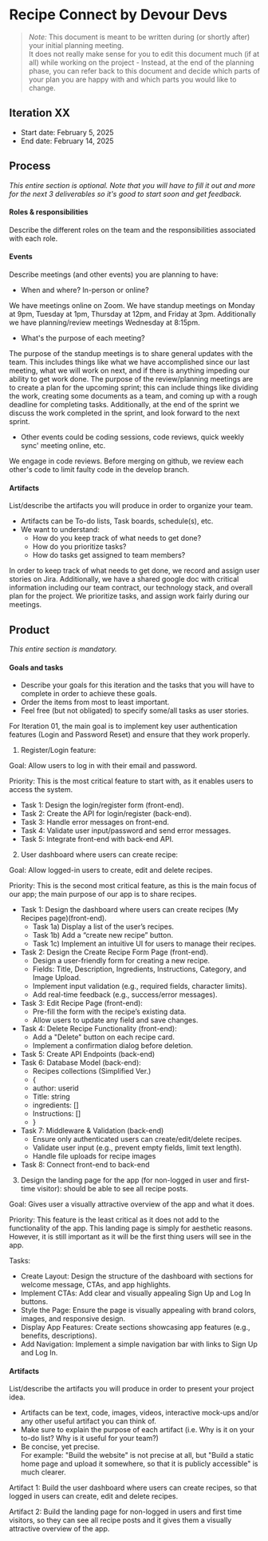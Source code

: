 # Recipe Connect by Devour Devs

 > _Note:_ This document is meant to be written during (or shortly after) your initial planning meeting.     
 > It does not really make sense for you to edit this document much (if at all) while working on the project - Instead, at the end of the planning phase, you can refer back to this document and decide which parts of your plan you are happy with and which parts you would like to change.


## Iteration XX

 * Start date: February 5, 2025
 * End date: February 14, 2025

## Process

_This entire section is optional. Note that you will have to fill it out and more for the next 3 deliverables so it's good to start soon and get feedback._ 

#### Roles & responsibilities

Describe the different roles on the team and the responsibilities associated with each role.

#### Events

Describe meetings (and other events) you are planning to have:

 * When and where? In-person or online?

We have meetings online on Zoom. We have standup meetings on Monday at 9pm, Tuesday at 1pm, Thursday at 12pm, and Friday at 3pm. Additionally we have planning/review meetings Wednesday at 8:15pm.

 * What's the purpose of each meeting?

The purpose of the standup meetings is to share general updates with the team. This includes things like what we have accomplished since our last meeting, what we will work on next, and if there is anything impeding our ability to get work done. The purpose of the review/planning meetings are to create a plan for the upcoming sprint; this can include things like dividing the work, creating some documents as a team, and coming up with a rough deadline for completing tasks. Additionally, at the end of the sprint we discuss the work completed in the sprint, and look forward to the next sprint.

 * Other events could be coding sessions, code reviews, quick weekly sync' meeting online, etc.

We engage in code reviews. Before merging on github, we review each other's code to limit faulty code in the develop branch.

#### Artifacts

List/describe the artifacts you will produce in order to organize your team.       

 * Artifacts can be To-do lists, Task boards, schedule(s), etc.
 * We want to understand:
   * How do you keep track of what needs to get done?
   * How do you prioritize tasks?
   * How do tasks get assigned to team members?

In order to keep track of what needs to get done, we record and assign user stories on Jira. Additionally, we have a shared google doc with critical information including our team contract, our technology stack, and overall plan for the project. We prioritize tasks, and assign work fairly during our meetings.


## Product

_This entire section is mandatory._

#### Goals and tasks

 * Describe your goals for this iteration and the tasks that you will have to complete in order to achieve these goals.
 * Order the items from most to least important.
 * Feel free (but not obligated) to specify some/all tasks as user stories.

For Iteration 01, the main goal is to implement key user authentication features (Login and Password Reset) and ensure that they work properly.


 1. Register/Login feature:
 
 Goal: Allow users to log in with their email and password.
 
 Priority: This is the most critical feature to start with, as it enables users to access the system.
 
 - Task 1: Design the login/register form (front-end).
 - Task 2: Create the API for login/register (back-end).
 - Task 3: Handle error messages on front-end.
 - Task 4: Validate user input/password and send error messages.
 - Task 5: Integrate front-end with back-end API.


2. User dashboard where users can create recipe:

Goal: Allow logged-in users to create, edit and delete recipes. 

Priority: This is the second most critical feature, as this is the main focus of our app; the main purpose of our app is to share recipes. 

- Task 1: Design the dashboard where users can create recipes (My Recipes page)(front-end).
  - Task 1a) Display a list of the user’s recipes.
  - Task 1b) Add a “create new recipe” button.
  - Task 1c) Implement an intuitive UI for users to manage their recipes.
- Task 2: Design the Create Recipe Form Page (front-end).
  - Design a user-friendly form for creating a new recipe.
  - Fields: Title, Description, Ingredients, Instructions, Category, and Image Upload.
  - Implement input validation (e.g., required fields, character limits).
  - Add real-time feedback (e.g., success/error messages).
- Task 3: Edit Recipe Page (front-end):
  - Pre-fill the form with the recipe’s existing data.
  - Allow users to update any field and save changes.
- Task 4: Delete Recipe Functionality (front-end):
  - Add a "Delete" button on each recipe card.
  - Implement a confirmation dialog before deletion.
- Task 5: Create API Endpoints (back-end)
- Task 6: Database Model (back-end):
  - Recipes collections (Simplified Ver.)
  - {
  - author: userid
  - Title: string
  - ingredients: []
  - Instructions: []
  - }
- Task 7: Middleware & Validation (back-end)
  - Ensure only authenticated users can create/edit/delete recipes.
  - Validate user input (e.g., prevent empty fields, limit text length).
  - Handle file uploads for recipe images
- Task 8: Connect front-end to back-end
3. Design the landing page for the app (for non-logged in user and first-time visitor): should be able to see all recipe posts.

Goal: Gives user a visually attractive overview of the app and what it does.

Priority: This feature is the least critical as it does not add to the functionality of the app. This landing page is simply for aesthetic reasons. However, it is still important as it will be the first thing users will see in the app.

Tasks:

- Create Layout: Design the structure of the dashboard with sections for welcome message, CTAs, and app highlights.
- Implement CTAs: Add clear and visually appealing Sign Up and Log In buttons.
- Style the Page: Ensure the page is visually appealing with brand colors, images, and responsive design.
- Display App Features: Create sections showcasing app features (e.g., benefits, descriptions).
- Add Navigation: Implement a simple navigation bar with links to Sign Up and Log In.


#### Artifacts

List/describe the artifacts you will produce in order to present your project idea.

 * Artifacts can be text, code, images, videos, interactive mock-ups and/or any other useful artifact you can think of.
 * Make sure to explain the purpose of each artifact (i.e. Why is it on your to-do list? Why is it useful for your team?)
 * Be concise, yet precise.         
   For example: "Build the website" is not precise at all, but "Build a static home page and upload it somewhere, so that it is publicly accessible" is much clearer.

Artifact 1: Build the user dashboard where users can create recipes, so that logged in users can create, edit and delete recipes.


Artifact 2: Build the landing page for non-logged in users and first time visitors, so they can see all recipe posts and it gives them a visually attractive overview of the app.

